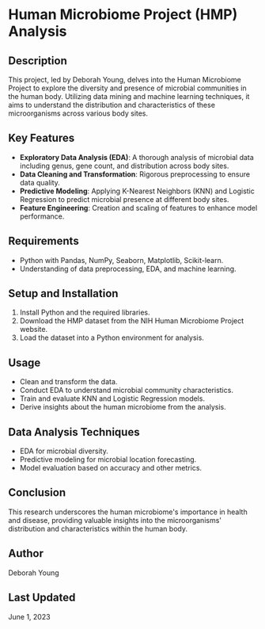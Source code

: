 # Human Microbiome Project (HMP) Analysis

## Description
This project, led by Deborah Young, delves into the Human Microbiome Project to explore the diversity and presence of microbial communities in the human body. Utilizing data mining and machine learning techniques, it aims to understand the distribution and characteristics of these microorganisms across various body sites.

## Key Features
- **Exploratory Data Analysis (EDA)**: A thorough analysis of microbial data including genus, gene count, and distribution across body sites.
- **Data Cleaning and Transformation**: Rigorous preprocessing to ensure data quality.
- **Predictive Modeling**: Applying K-Nearest Neighbors (KNN) and Logistic Regression to predict microbial presence at different body sites.
- **Feature Engineering**: Creation and scaling of features to enhance model performance.

## Requirements
- Python with Pandas, NumPy, Seaborn, Matplotlib, Scikit-learn.
- Understanding of data preprocessing, EDA, and machine learning.

## Setup and Installation
1. Install Python and the required libraries.
2. Download the HMP dataset from the NIH Human Microbiome Project website.
3. Load the dataset into a Python environment for analysis.

## Usage
- Clean and transform the data.
- Conduct EDA to understand microbial community characteristics.
- Train and evaluate KNN and Logistic Regression models.
- Derive insights about the human microbiome from the analysis.

## Data Analysis Techniques
- EDA for microbial diversity.
- Predictive modeling for microbial location forecasting.
- Model evaluation based on accuracy and other metrics.

## Conclusion
This research underscores the human microbiome's importance in health and disease, providing valuable insights into the microorganisms' distribution and characteristics within the human body.

## Author
Deborah Young

## Last Updated
June 1, 2023
